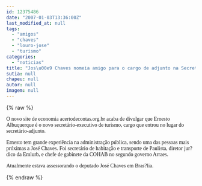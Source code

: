 ```yaml
---
id: 12375486
date: "2007-01-03T13:36:00Z"
last_modified_at: null
tags:
  - "amigos"
  - "chaves"
  - "louro-jose"
  - "turismo"
categories:
  - "noticias"
title: "Jos\u00e9 Chaves nomeia amigo para o cargo de adjunto na Secretaria de Turismo"
sutia: null
chapeu: null
autor: null
imagem: null
---
```

{% raw %}
<p><P><FONT face=Verdana>O novo site de economia acertodecontas.org.br acaba de divulgar que Ernesto Albuquerque é o novo secretário-executivo de turismo, cargo que entrou no lugar do secretário-adjunto.</FONT></P></p>
<p><P><FONT face=Verdana>Ernesto tem grande experiência na administração pública, sendo uma das pessoas mais próximas a José Chaves. Foi secretário de habitação e transporte de Paulista, diretor jur?dico da Emlurb, e chefe de gabinete da COHAB no segundo governo Arraes.</FONT></P></p>
<p><P><FONT face=Verdana>Atualmente estava assessorando o deputado José Chaves em Bras?lia.</FONT></P> </p>
{% endraw %}